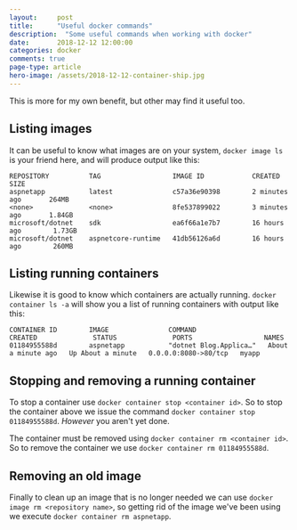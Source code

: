 ```yaml
---
layout: 	post
title:  	"Useful docker commands"
description:  "Some useful commands when working with docker"
date:   	2018-12-12 12:00:00
categories: docker
comments: true
page-type: article
hero-image: /assets/2018-12-12-container-ship.jpg
---
```


This is more for my own benefit, but other may find it useful too.

## Listing images

It can be useful to know what images are on your system, `docker image ls` is your friend here, and will produce output like this:

```
REPOSITORY          TAG                  IMAGE ID            CREATED             SIZE
aspnetapp           latest               c57a36e90398        2 minutes ago       264MB
<none>              <none>               8fe537899022        3 minutes ago       1.84GB
microsoft/dotnet    sdk                  ea6f66a1e7b7        16 hours ago        1.73GB
microsoft/dotnet    aspnetcore-runtime   41db56126a6d        16 hours ago        260MB
```

## Listing running containers

Likewise it is good to know which containers are actually running. `docker container ls -a` will show you a list of running containers with output like this:

```
CONTAINER ID        IMAGE               COMMAND                  CREATED              STATUS              PORTS                  NAMES
01184955588d        aspnetapp           "dotnet Blog.Applica…"   About a minute ago   Up About a minute   0.0.0.0:8080->80/tcp   myapp
```

## Stopping and removing a running container

To stop a container use `docker container stop <container id>`. So to stop the container above we issue the command `docker container stop 01184955588d`. _However_ you aren't yet done.

The container must be removed using `docker container rm <container id>`. So to remove the container we use `docker container rm 01184955588d`.

## Removing an old image

Finally to clean up an image that is no longer needed we can use `docker image rm <repository name>`, so getting rid of the image we've been using we execute `docker container rm aspnetapp`.

